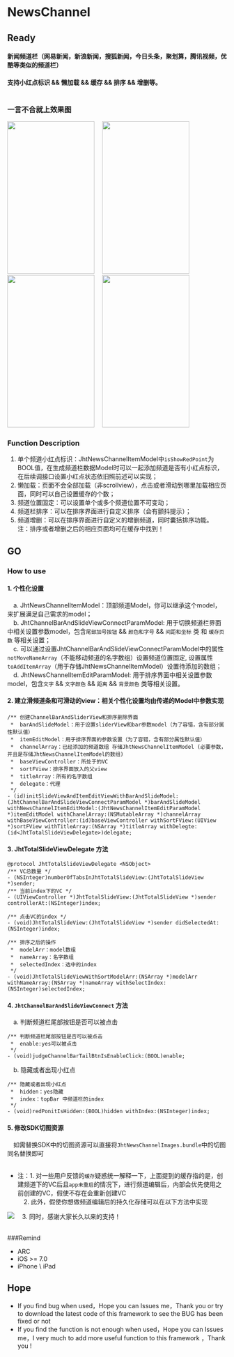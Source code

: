 # NewsChannel

## Ready
#### 新闻频道栏（网易新闻，新浪新闻，搜狐新闻，今日头条，聚划算，腾讯视频，优酷等类似的频道栏）<br>
#### 支持小红点标识 &amp;&amp; 懒加载 &amp;&amp; 缓存 &amp;&amp; 排序 &amp;&amp; 增删等。<br><br>

### 一言不合就上效果图
<img src="https://raw.githubusercontent.com/jinht/NewsChannel/master/ReadMEImages/Gif/slide.gif"  width=200 height=350 />
&emsp;<img src="https://raw.githubusercontent.com/jinht/NewsChannel/master/ReadMEImages/Gif/shake.gif" width=200 height=350 />
&emsp;<img src="https://raw.githubusercontent.com/jinht/NewsChannel/master/ReadMEImages/Gif/deleteAndAdd.gif"  width=200 height=350 />
&emsp;<img src="https://raw.githubusercontent.com/jinht/NewsChannel/master/ReadMEImages/Gif/redPoint.gif"  width=200 height=350 />

### Function Description
1. 单个频道小红点标识：JhtNewsChannelItemModel中`isShowRedPoint`为BOOL值，在生成频道栏数据Model时可以一起添加频道是否有小红点标识，在后续调接口设置小红点状态依旧照前述可以实现；
2. 懒加载：页面不会全部加载（非scrollview），点击或者滑动到哪里加载相应页面，同时可以自己设置缓存的个数；
3. 频道位置固定：可以设置单个或多个频道位置不可变动；
4. 频道栏排序：可以在排序界面进行自定义排序（会有颤抖提示）；
5. 频道增删：可以在排序界面进行自定义的增删频道，同时囊括排序功能。<br>
注：排序或者增删之后的相应页面均可在缓存中找到！<br>


## GO
### How to use
#### 1. 个性化设置<br>
&emsp;a. JhtNewsChannelItemModel：顶部频道Model，你可以继承这个model，来扩展满足自己需求的model；<br>
&emsp;b. JhtChannelBarAndSlideViewConnectParamModel: 用于切换频道栏界面中相关设置参数model，包含`尾部加号按钮` && `颜色和字号` && `间距和坐标`  类 和 `缓存页数` 等相关设置；<br>
&emsp;c. 可以通过设置JhtChannelBarAndSlideViewConnectParamModel中的属性`notMoveNameArray`（不能移动频道的名字数组）设置频道位置固定, 设置属性`toAddItemArray`（用于存储JhtNewsChannelItemModel）设置待添加的数组；<br>
&emsp;d. JhtNewsChannelItemEditParamModel: 用于排序界面中相关设置参数model，包含`文字` && `文字颜色` && `距离` && `背景颜色` 类等相关设置。

#### 2. 建立滑频道条和可滑动的view：相关个性化设置均由传递的Model中参数实现
```oc
/** 创建ChannelBarAndSliderView和排序删除界面
 *  barAndSlideModel：用于设置sliderView和bar参数model（为了容错，含有部分属性默认值）
 *  itemEditModel：用于排序界面的参数设置（为了容错，含有部分属性默认值）
 *  channelArray：已经添加的频道数组 存储JhtNewsChannelItemModel (必要参数，并且是存储JhtNewsChannelItemModel的数组)
 *  baseViewController：所处于的VC
 *  sortFView：排序界面放入的父view
 *  titleArray：所有的名字数组
 *  delegate：代理
 */
- (id)initSlideViewAndItemEditViewWithBarAndSlideModel:(JhtChannelBarAndSlideViewConnectParamModel *)barAndSlideModel withNewsChannelItemEditModel:(JhtNewsChannelItemEditParamModel *)itemEditModel withChanelArray:(NSMutableArray *)channelArray withBaseViewController:(id)baseViewController withSortFView:(UIView *)sortFView withTitleArray:(NSArray *)titleArray withDelegte:(id<JhtTotalSlideViewDelegate>)delegate;
```

#### 3. JhtTotalSlideViewDelegate 方法
```oc
@protocol JhtTotalSlideViewDelegate <NSObject>
/** VC总数量 */
- (NSInteger)numberOfTabsInJhtTotalSlideView:(JhtTotalSlideView *)sender;
/** 当前index下的VC */
- (UIViewController *)JhtTotalSlideView:(JhtTotalSlideView *)sender controllerAt:(NSInteger)index;

/** 点击VC的index */
- (void)JhtTotalSlideView:(JhtTotalSlideView *)sender didSelectedAt:(NSInteger)index;

/** 排序之后的操作
 *  modelArr：model数组
 *  nameArray：名字数组
 *  selectedIndex：选中的index
 */
- (void)JhtTotalSlideViewWithSortModelArr:(NSArray *)modelArr withNameArray:(NSArray *)nameArray withSelectIndex:(NSInteger)selectedIndex;
```

#### 4. `JhtChannelBarAndSlideViewConnect` 方法
&emsp;a. 判断频道栏尾部按钮是否可以被点击
```oc
/** 判断频道栏尾部按钮是否可以被点击
 *  enable:yes可以被点击 
 */
- (void)judgeChannelBarTailBtnIsEnableClick:(BOOL)enable;
```
&emsp;b. 隐藏或者出现小红点
```oc
/** 隐藏或者出现小红点
 *  hidden：yes隐藏
 *  index：topBar 中频道栏的index
 */
- (void)redPonitIsHidden:(BOOL)hidden withIndex:(NSInteger)index;
```

#### 5. 修改SDK切图资源
&emsp;如需替换SDK中的切图资源可以直接将`JhtNewsChannelImages.bundle`中的切图同名替换即可
<br>
<br>

* 注：1. 对一些用户反馈的`缓存`疑惑统一解释一下，上面提到的缓存指的是，创建频道下的VC后且`app未重启`的情况下，进行频道编辑后，内部会优先使用之前创建的VC，假使不存在会重新创建VC<br>
&emsp;2. 此外，假使你想做频道编辑后的持久化存储可以在以下方法中实现
<img src="https://cloud.githubusercontent.com/assets/13724367/21304949/9f752672-c603-11e6-9d1a-bd1b91ebb7fa.jpg"/>
&emsp;3. 同时，感谢大家长久以来的支持！
      <br>
      <br>
 
###Remind
* ARC
* iOS >= 7.0
* iPhone \ iPad 
       

## Hope
* If you find bug when used，Hope you can Issues me，Thank you or try to download the latest code of this framework to see the BUG has been fixed or not
* If you find the function is not enough when used，Hope you can Issues me，I very much to add more useful function to this framework ，Thank you !
